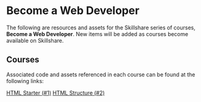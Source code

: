 # Become a Web Developer

The following are resources and assets for the Skillshare series of courses, **Become a Web Developer**. New items will be added as courses become available on Skillshare.

## Courses

Associated code and assets referenced in each course can be found at the following links:  

[HTML Starter (#1)](01-html-starter)
[HTML Structure (#2)](02-html-structure)

